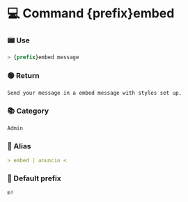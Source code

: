 # 💻 Command {prefix}embed

### 📟 Use
```css
> {prefix}embed message
```

### 🟢 Return
```md
Send your message in a embed message with styles set up.
```

### 📚 Category
```md
Admin
```

### 📜 Alias
```md
> embed | anuncio <
```

### 🤖 Default prefix
```css
m!
```